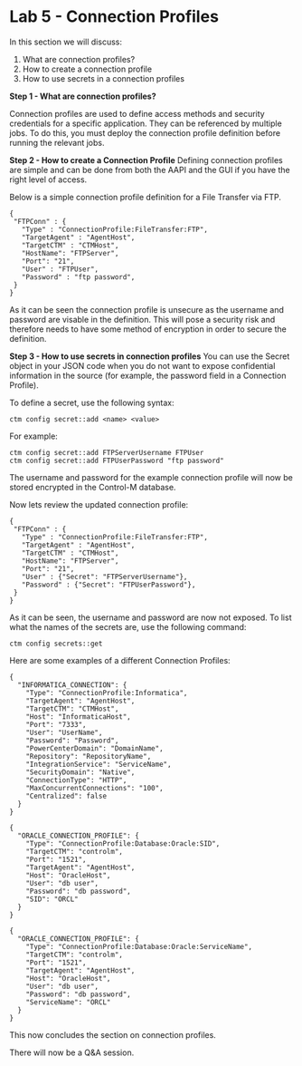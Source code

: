 <h1>Lab 5 - Connection Profiles</h1>
In this section we will discuss:

1. What are connection profiles?
2. How to create a connection profile
3. How to use secrets in a connection profiles

**Step 1 - What are connection profiles?**

Connection profiles are used to define access methods and security credentials for a specific application. They can be referenced by multiple jobs. To do this, you must deploy the connection profile definition before running the relevant jobs.

**Step 2 - How to create a Connection Profile**
Defining connection profiles are simple and can be done from both the AAPI and the GUI if you have the right level of access.

Below is a simple connection profile definition for a File Transfer via FTP.

```
{
 "FTPConn" : {
   "Type" : "ConnectionProfile:FileTransfer:FTP",
   "TargetAgent" : "AgentHost",
   "TargetCTM" : "CTMHost",
   "HostName": "FTPServer",
   "Port": "21",
   "User" : "FTPUser",
   "Password" : "ftp password",
 }
}
```
As it can be seen the connection profile is unsecure as the username and password are visable in the definition. This will pose a security risk and therefore needs to have some method of encryption in order to secure the definition.

**Step 3 - How to use secrets in connection profiles**
You can use the Secret object in your JSON code when you do not want to expose confidential information in the source (for example, the password field in a Connection Profile).

To define a secret, use the following syntax:
```
ctm config secret::add <name> <value>
```
For example:
```
ctm config secret::add FTPServerUsername FTPUser
ctm config secret::add FTPUserPassword "ftp password"
```
The username and password for the example connection profile will now be stored encrypted in the Control-M database.

Now lets review the updated connection profile:
```
{
 "FTPConn" : {
   "Type" : "ConnectionProfile:FileTransfer:FTP",
   "TargetAgent" : "AgentHost",
   "TargetCTM" : "CTMHost",
   "HostName": "FTPServer",
   "Port": "21",
   "User" : {"Secret": "FTPServerUsername"},
   "Password" : {"Secret": "FTPUserPassword"},
 }
}
```
As it can be seen, the username and password are now not exposed.
To list what the names of the secrets are, use the following command:
```
ctm config secrets::get
```
Here are some examples of a different Connection Profiles:
```
{
  "INFORMATICA_CONNECTION": {
    "Type": "ConnectionProfile:Informatica",
    "TargetAgent": "AgentHost",
    "TargetCTM": "CTMHost",
    "Host": "InformaticaHost",
    "Port": "7333",
    "User": "UserName",
    "Password": "Password",
    "PowerCenterDomain": "DomainName",
    "Repository": "RepositoryName",
    "IntegrationService": "ServiceName",
    "SecurityDomain": "Native",
    "ConnectionType": "HTTP",
    "MaxConcurrentConnections": "100",
    "Centralized": false
  }
}

{
  "ORACLE_CONNECTION_PROFILE": {   
	"Type": "ConnectionProfile:Database:Oracle:SID",   
	"TargetCTM": "controlm",   
	"Port": "1521",   
	"TargetAgent": "AgentHost",
	"Host": "OracleHost",
	"User": "db user",   
	"Password": "db password",
	"SID": "ORCL" 
  }
}

{
  "ORACLE_CONNECTION_PROFILE": {   
	"Type": "ConnectionProfile:Database:Oracle:ServiceName",   
	"TargetCTM": "controlm",   
	"Port": "1521",   
	"TargetAgent": "AgentHost",
	"Host": "OracleHost",
	"User": "db user",   
	"Password": "db password",
	"ServiceName": "ORCL" 
  }
}

```
This now concludes the section on connection profiles.

There will now be a Q&A session.